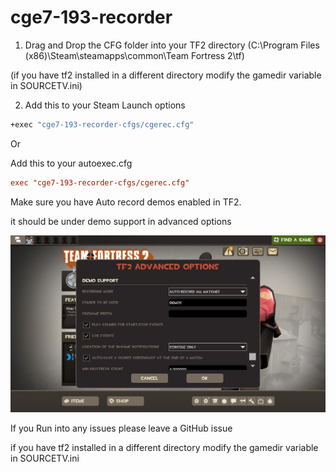 # cge7-193-recorder
1. Drag and Drop the CFG folder into your TF2 directory (C:\Program Files (x86)\Steam\steamapps\common\Team Fortress 2\tf)

(if you have tf2 installed in a different directory modify the gamedir variable in SOURCETV.ini)

2. Add this to your Steam Launch options
```cmd
+exec "cge7-193-recorder-cfgs/cgerec.cfg"
```

Or

Add this to your autoexec.cfg
```cfg
exec "cge7-193-recorder-cfgs/cgerec.cfg"
```

Make sure you have Auto record demos enabled in TF2. 

it should be under demo support in advanced options

![alt text](https://github.com/theredenemy/cge7-193-recorder/raw/main/img/20250716223638_1.jpg "advanced options")

If you Run into any issues please leave a GitHub issue

if you have tf2 installed in a different directory modify the gamedir variable in SOURCETV.ini